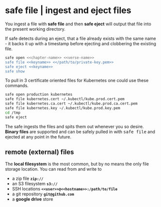 
# safe file | ingest and eject files

You ingest a file with **safe file** and then **safe eject** will output that file into the present working directory.

If safe detects during an eject, that a file already exists with the same name - it backs it up with a timestamp before ejecting and clobbering the existing file.

```bash
safe open <<chapter-name>> <<verse-name>>
safe file <<keyname>> <</path/to/private-key.pem>>
safe eject <<keyname>>
safe show
```

To pull in 3 certificate oriented files for Kubernetes one could use these commands.

```bash
safe open production kubernetes
safe file kubernetes.cert ~/.kubectl/kube.prod.cert.pem
safe file kubernetes.ca.cert ~/.kubectl/kube.prod.ca.cert.pem
safe file kubernetes.key ~/.kubectl/kube.prod.key.pem
cd /tmp
safe eject
```

The safe ingests the files and spits them out whenever you so desire.
**Binary files** are supported and can be safely pulled in with <tt>safe file</tt> and ejected at any point in the future.

## remote (external) files

The **local filesystem** is the most common, but by no means the only file storage location. You can read from and write to

- a zip file **`zip://`**
- an S3 filesystem **`s3://`**
- SSH locations **`<<user>>@<<hostname>>:/path/to/file`**
- a git repository **`git@github.com`**
- a **google drive** store
